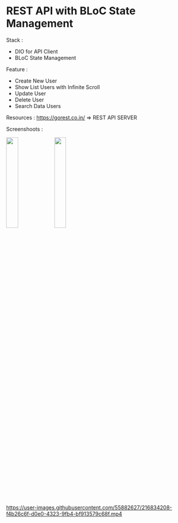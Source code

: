 # REST API with BLoC State Management

Stack :
- DIO for API Client
- BLoC State Management

Feature :
- Create New User
- Show List Users with Infinite Scroll
- Update User
- Delete User
- Search Data Users

Resources :
https://gorest.co.in/ => REST API SERVER

Screenshoots :

<img src="https://user-images.githubusercontent.com/55882627/216834202-e4e01250-74cd-4972-a00d-2adc7fc939ce.jpg" width=25% height=25%> <img src="https://user-images.githubusercontent.com/55882627/216834205-af0abd93-1878-40a0-ade9-d78def76a74f.jpg" width=25% height=25%> 

https://user-images.githubusercontent.com/55882627/216834208-f4b26c6f-d0e0-4323-9fb4-bf913579c68f.mp4

